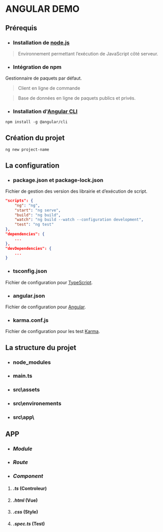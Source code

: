 # ANGULAR DEMO

## Prérequis

- ### Installation de [node.js](https://nodejs.org/fr/)

> Environnement permettant l’exécution de JavaScript côté serveur.

- ### Intégration de npm

Gestionnaire de paquets par défaut.

> Client en ligne de commande

> Base de données en ligne de paquets publics et privés.

- ### Installation d'[Angular CLI](https://github.com/angular/angular-cli)

```console
npm install -g @angular/cli
```

## Création du projet

```console
ng new project-name
```

## La configuration

- ### **package.json** et **package-lock.json**

Fichier de gestion des version des librairie et d’exécution de script.

```json
"scripts": {
    "ng": "ng",
    "start": "ng serve",
    "build": "ng build",
    "watch": "ng build --watch --configuration development",
    "test": "ng test"
},
"dependencies": {
    ...
},
"devDependencies": {
    ...
}
```

- ### **tsconfig.json**

Fichier de configuration pour [TypeScript](https://www.typescriptlang.org/).

- ### **angular.json**

Fichier de configuration pour [Angular](https://angular.io/).

- ### **karma.conf.js**

Fichier de configuration pour les test [Karma](https://angular.io/guide/testing).

## La structure du projet

- ### node_modules

- ### main.ts

- ### src\assets

- ### src\environements

- ### src\app\

## **APP**

- ### *Module*

- ### *Route*

- ### *Component*

1. #### *.ts* **(Controleur)**

2. #### *.html* **(Vue)**

3. #### *.css* **(Style)**

4. #### *.spec.ts* **(Test)**

